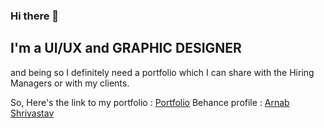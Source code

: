 ### Hi there 👋
## I'm a UI/UX and GRAPHIC DESIGNER
and being so I definitely need a portfolio which I can share with the Hiring Managers or with my clients.
<!--
**Arnabshrivastav/arnabshrivastav** is a ✨ _special_ ✨ repository because its `README.md` (this file) appears on your GitHub profile.

Here are some ideas to get you started:

- 🔭 I’m currently working on ...
- 🌱 I’m currently learning ...
- 👯 I’m looking to collaborate on ...
- 🤔 I’m looking for help with ...
- 💬 Ask me about ...
- 📫 How to reach me: ...
- 😄 Pronouns: ...
- ⚡ Fun fact: ...
-->

So,
Here's the link to my portfolio : [Portfolio](https://arnabshrivastav.github.io/arnabshrivastav/ "Arnab's Portfolio") 
Behance profile : [Arnab Shrivastav](https://www.behance.net/arnabshrivastav "Behance account")
